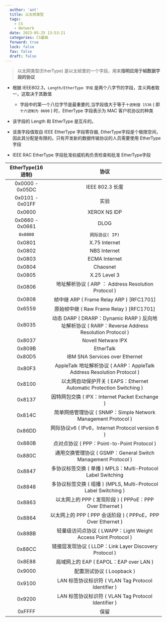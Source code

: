```yaml
---
  author: 'ant'
  title: 以太网类型
  tags:
    - CS
    - Network
  date: 2023-05-25 13:53:21
  categories: CS基础
  forward: true
  lock: false
  fav: false
  draft: false
---
```


> 以太网类型(EtherType) 是以太帧里的一个字段，用来**指明应用于帧数据字段的协议**

- 根据 IEEE802.3，`Length/EtherType 字段` 是两个八字节的字段，含义两者取一，这取决于其数值
    - 字段中的第一个八位字节是最重要的,当字段值大于等于`十进制值 1536`  ( 即 `十六进制为 0600` ) 时，EtherType 字段表示为 MAC 客户机协议的种类

- 该字段的 Length 和 EtherType 是互斥的。

- 该类字段值取自 IEEE EtherType 字段寄存器, EtherType字段是个极限空间，因此其分配是有限的。只有开发新的数据传输协议的人员需要使用 EtherType字段

- IEEE RAC EtherType 字段批准权威机构负责检查和批准 EtherType字段


| EtherType(16进制) | 协议 |
|:---------:|:----:|
|0x0000 - 0x05DC  | IEEE 802.3 长度 |
|0x0101 - 0x01FF  | 实验 |
|0x0600           | XEROX NS IDP |
|0x0660 - 0x0661  | DLOG |
|`0x0800`        | `网际协议( IP)`|
|0x0801          | X.75 Internet|
|0x0802          | NBS Internet|
|0x0803          | ECMA Internet|
|0x0804          | Chaosnet|
|0x0805          | X.25 Level 3|
|0x0806          | 地址解析协议 ( ARP ： Address Resolution Protocol ) |
|0x0808          | 帧中继 ARP  ( Frame Relay ARP )  [RFC1701] |
|0x6559          | 原始帧中继 ( Raw Frame Relay )  [RFC1701] |
|0x8035          | 动态 DARP  ( DRARP：Dynamic RARP ) 反向地址解析协议 ( RARP：Reverse Address Resolution Protocol ) |
|0x8037          | Novell Netware IPX|
|0x809B          | EtherTalk|
|0x80D5          | IBM SNA Services over Ethernet|
|0x80F3          | AppleTalk 地址解析协议 ( AARP：AppleTalk Address Resolution Protocol ) |
|0x8100          | 以太网自动保护开关 ( EAPS：Ethernet Automatic Protection Switching ) |
|0x8137          | 因特网包交换 ( IPX：Internet Packet Exchange ) |
|0x814C          | 简单网络管理协议 ( SNMP：Simple Network Management Protocol ) |
|0x86DD          | 网际协议v6  ( IPv6，Internet Protocol version 6 ) |
|0x880B          | 点对点协议 ( PPP：Point-to-Point Protocol ) |
|0x880C          | 通用交换管理协议 ( GSMP：General Switch Management Protocol ) |
|0x8847          | 多协议标签交换 ( 单播 )  MPLS：Multi-Protocol Label Switching  |
|0x8848          | 多协议标签交换 ( 组播 )  (MPLS, Multi-Protocol Label Switching ) |
|0x8863          | 以太网上的 PPP ( 发现阶段 )  ( PPPoE：PPP Over Ethernet  ) |
|0x8864          | 以太网上的 PPP ( PPP 会话阶段 )   ( PPPoE，PPP Over Ethernet ) |
|0x88BB          | 轻量级访问点协议 ( LWAPP：Light Weight Access Point Protocol ) |
|0x88CC          | 链接层发现协议 ( LLDP：Link Layer Discovery Protocol ) |
|0x8E88          | 局域网上的 EAP ( EAPOL：EAP over LAN ) |
|0x9000          | 配置测试协议 ( Loopback ) |
|0x9100          | LAN 标签协议标识符 ( VLAN Tag Protocol Identifier ) |
|0x9200          | LAN 标签协议标识符 ( VLAN Tag Protocol Identifier ) |
|0xFFFF          | 保留 |
